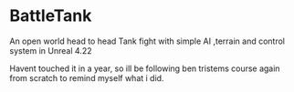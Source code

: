 # BattleTank
An open world head to head Tank fight with simple AI ,terrain and control system in Unreal 4.22

Havent touched it in a year, so ill be following ben tristems course again from scratch to remind myself what i did.
